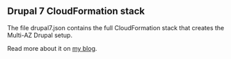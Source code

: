 ## Drupal 7 CloudFormation stack

The file drupal7.json contains the full CloudFormation stack that creates the Multi-AZ Drupal setup.

Read more about it on [my blog](https://www.karelbemelmans.com/2016/06/running-drupal-7-on-aws---part-2/).



